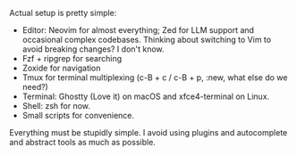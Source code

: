 Actual setup is pretty simple:

- Editor: Neovim for almost everything; Zed for LLM support and occasional complex codebases. Thinking about switching to Vim to avoid breaking changes? I don't know. 
- Fzf + ripgrep for searching
- Zoxide for navigation
- Tmux for terminal multiplexing (c-B + c / c-B + p, :new, what else do we need?)
- Terminal: Ghostty (Love it) on macOS and xfce4-terminal on Linux.
- Shell: zsh for now. 
- Small scripts for convenience.

Everything must be stupidly simple. I avoid using plugins and autocomplete and abstract tools as much as possible.
